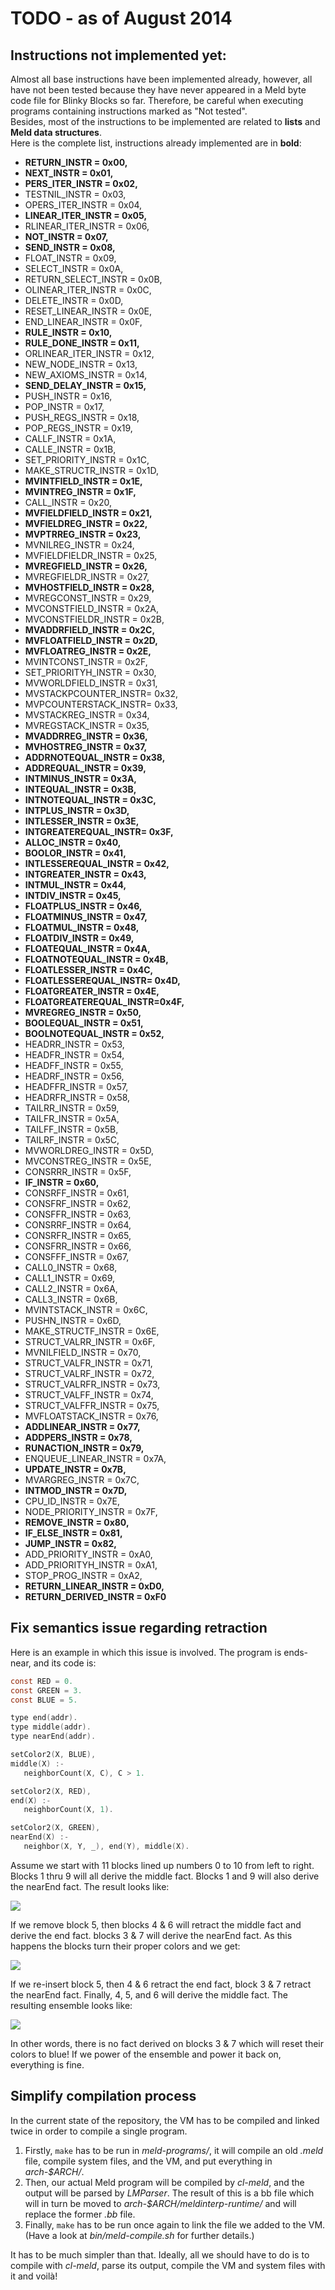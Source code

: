 TODO - as of August 2014
====

## Instructions not implemented yet:

Almost all base instructions have been implemented already, however, all have not been tested because they have never appeared in a Meld byte code file for Blinky Blocks so far. Therefore, be careful when executing programs containing instructions marked as "Not tested".  
Besides, most of the instructions to be implemented are related to **lists** and **Meld data structures**.   
Here is the complete list, instructions already implemented are in **bold**:

  - **RETURN_INSTR         =  0x00,**
  - **NEXT_INSTR =  0x01,**
  - **PERS_ITER_INSTR      =  0x02,**
  - TESTNIL_INSTR =  0x03,
  - OPERS_ITER_INSTR     =  0x04,
  - **LINEAR_ITER_INSTR    =  0x05,**
  - RLINEAR_ITER_INSTR   =  0x06,
  - **NOT_INSTR =  0x07,**
  - **SEND_INSTR =  0x08,**
  - FLOAT_INSTR          =  0x09,
  - SELECT_INSTR         =  0x0A,
  - RETURN_SELECT_INSTR  =  0x0B,
  - OLINEAR_ITER_INSTR   =  0x0C,
  - DELETE_INSTR         =  0x0D,
  - RESET_LINEAR_INSTR   =  0x0E,
  - END_LINEAR_INSTR     =  0x0F,
  - **RULE_INSTR           =  0x10,**
  - **RULE_DONE_INSTR      =  0x11,**
  - ORLINEAR_ITER_INSTR  =  0x12,
  - NEW_NODE_INSTR       =  0x13,
  - NEW_AXIOMS_INSTR     =  0x14,
  - **SEND_DELAY_INSTR     =  0x15,**
  - PUSH_INSTR           =  0x16,
  - POP_INSTR            =  0x17,
  - PUSH_REGS_INSTR      =  0x18,
  - POP_REGS_INSTR       =  0x19,
  - CALLF_INSTR          =  0x1A,
  - CALLE_INSTR          =  0x1B,
  - SET_PRIORITY_INSTR   =  0x1C,
  - MAKE_STRUCTR_INSTR   =  0x1D,
  - **MVINTFIELD_INSTR     =  0x1E,**
  - **MVINTREG_INSTR       =  0x1F,**
  - CALL_INSTR        =  0x20,
  - **MVFIELDFIELD_INSTR   =  0x21,**
  - **MVFIELDREG_INSTR     =  0x22,**
  - **MVPTRREG_INSTR       =  0x23,**
  - MVNILREG_INSTR       =  0x24,
  - MVFIELDFIELDR_INSTR  =  0x25,
  - **MVREGFIELD_INSTR     =  0x26,**
  - MVREGFIELDR_INSTR    =  0x27,
  - **MVHOSTFIELD_INSTR    =  0x28,**
  - MVREGCONST_INSTR     =  0x29,
  - MVCONSTFIELD_INSTR   =  0x2A,
  - MVCONSTFIELDR_INSTR  =  0x2B,
  - **MVADDRFIELD_INSTR    =  0x2C,**
  - **MVFLOATFIELD_INSTR   =  0x2D,**
  - **MVFLOATREG_INSTR     =  0x2E,**
  - MVINTCONST_INSTR     =  0x2F,
  - SET_PRIORITYH_INSTR  =  0x30,
  - MVWORLDFIELD_INSTR   =  0x31,
  - MVSTACKPCOUNTER_INSTR=  0x32,
  - MVPCOUNTERSTACK_INSTR=  0x33,
  - MVSTACKREG_INSTR     =  0x34,
  - MVREGSTACK_INSTR     =  0x35,
  - **MVADDRREG_INSTR      =  0x36,**
  - **MVHOSTREG_INSTR      =  0x37,**
  - **ADDRNOTEQUAL_INSTR   =  0x38,**
  - **ADDREQUAL_INSTR      =  0x39,**
  - **INTMINUS_INSTR       =  0x3A,**
  - **INTEQUAL_INSTR       =  0x3B,**
  - **INTNOTEQUAL_INSTR    =  0x3C,**
  - **INTPLUS_INSTR        =  0x3D,**
  - **INTLESSER_INSTR      =  0x3E,**
  - **INTGREATEREQUAL_INSTR=  0x3F,**
  - **ALLOC_INSTR        =  0x40,**
  - **BOOLOR_INSTR         =  0x41,**
  - **INTLESSEREQUAL_INSTR =  0x42,**
  - **INTGREATER_INSTR     =  0x43,**
  - **INTMUL_INSTR         =  0x44,**
  - **INTDIV_INSTR         =  0x45,**
  - **FLOATPLUS_INSTR      =  0x46,**
  - **FLOATMINUS_INSTR     =  0x47,**
  - **FLOATMUL_INSTR       =  0x48,**
  - **FLOATDIV_INSTR       =  0x49,**
  - **FLOATEQUAL_INSTR     =  0x4A,**
  - **FLOATNOTEQUAL_INSTR  =  0x4B,**
  - **FLOATLESSER_INSTR    =  0x4C,**
  - **FLOATLESSEREQUAL_INSTR= 0x4D,**
  - **FLOATGREATER_INSTR   =  0x4E,**
  - **FLOATGREATEREQUAL_INSTR=0x4F,**
  - **MVREGREG_INSTR       =  0x50,**
  - **BOOLEQUAL_INSTR      =  0x51,**
  - **BOOLNOTEQUAL_INSTR   =  0x52,**
  - HEADRR_INSTR         =  0x53,
  - HEADFR_INSTR         =  0x54,
  - HEADFF_INSTR         =  0x55,
  - HEADRF_INSTR         =  0x56,
  - HEADFFR_INSTR        =  0x57,
  - HEADRFR_INSTR        =  0x58,
  - TAILRR_INSTR         =  0x59,
  - TAILFR_INSTR         =  0x5A,
  - TAILFF_INSTR         =  0x5B,
  - TAILRF_INSTR         =  0x5C,
  - MVWORLDREG_INSTR     =  0x5D,
  - MVCONSTREG_INSTR     =  0x5E,
  - CONSRRR_INSTR        =  0x5F,
  - **IF_INSTR        =  0x60,**
  - CONSRFF_INSTR        =  0x61,
  - CONSFRF_INSTR        =  0x62,
  - CONSFFR_INSTR        =  0x63,
  - CONSRRF_INSTR        =  0x64,
  - CONSRFR_INSTR        =  0x65,
  - CONSFRR_INSTR        =  0x66,
  - CONSFFF_INSTR        =  0x67,
  - CALL0_INSTR          =  0x68,
  - CALL1_INSTR          =  0x69,
  - CALL2_INSTR          =  0x6A,
  - CALL3_INSTR          =  0x6B,
  - MVINTSTACK_INSTR     =  0x6C,
  - PUSHN_INSTR          =  0x6D,
  - MAKE_STRUCTF_INSTR   =  0x6E,
  - STRUCT_VALRR_INSTR   =  0x6F,
  - MVNILFIELD_INSTR =  0x70,
  - STRUCT_VALFR_INSTR   =  0x71,
  - STRUCT_VALRF_INSTR   =  0x72,
  - STRUCT_VALRFR_INSTR  =  0x73,
  - STRUCT_VALFF_INSTR   =  0x74,
  - STRUCT_VALFFR_INSTR  =  0x75,
  - MVFLOATSTACK_INSTR   =  0x76,
  - **ADDLINEAR_INSTR      =  0x77,**
  - **ADDPERS_INSTR        =  0x78,**
  - **RUNACTION_INSTR      =  0x79,**
  - ENQUEUE_LINEAR_INSTR =  0x7A,
  - **UPDATE_INSTR         =  0x7B,**
  - MVARGREG_INSTR       =  0x7C,
  - **INTMOD_INSTR         =  0x7D,**
  - CPU_ID_INSTR         =  0x7E,
  - NODE_PRIORITY_INSTR  =  0x7F,
  - **REMOVE_INSTR =  0x80,**
  - **IF_ELSE_INSTR        =  0x81,**
  - **JUMP_INSTR           =  0x82,**
  - ADD_PRIORITY_INSTR   =  0xA0,
  - ADD_PRIORITYH_INSTR  =  0xA1,
  - STOP_PROG_INSTR      =  0xA2,
  - **RETURN_LINEAR_INSTR  =  0xD0,**
  - **RETURN_DERIVED_INSTR =  0xF0**  

## Fix semantics issue regarding retraction

Here is an example in which this issue is involved.
The program is ends-near, and its code is:

```C
const RED = 0.
const GREEN = 3.
const BLUE = 5.

type end(addr).
type middle(addr).
type nearEnd(addr).

setColor2(X, BLUE),
middle(X) :-
   neighborCount(X, C), C > 1.

setColor2(X, RED),
end(X) :-
   neighborCount(X, 1).

setColor2(X, GREEN),
nearEnd(X) :-
   neighbor(X, Y, _), end(Y), middle(X).
```

Assume we start with 11 blocks lined up numbers 0 to 10 from left to
right.  Blocks 1 thru 9 will all derive the middle fact.  Blocks 1 and
9 will also derive the nearEnd fact.  The result looks like:

![](http://img4.hostingpics.net/pics/819739Screenshot20140730144456.png)

If we remove block 5, then blocks 4 & 6 will retract the middle fact
and derive the end fact.  blocks 3 & 7 will derive the nearEnd fact.
As this happens the blocks turn their proper colors and we get:

![](http://img4.hostingpics.net/pics/944394Screenshot20140730144958.png)

If we re-insert block 5, then 4 & 6 retract the end fact, block 3 & 7
retract the nearEnd fact.  Finally, 4, 5, and 6 will derive the middle
fact.  The resulting ensemble looks like:

![](http://img4.hostingpics.net/pics/729608Screenshot20140730145042.png)

In other words, there is no fact derived on blocks 3 & 7 which will
reset their colors to blue!  If we power of the ensemble and power it
back on, everything is fine.

## Simplify compilation process
In the current state of the repository, the VM has to be compiled and linked twice in order to compile a single program.  
1. Firstly, `make` has to be run in *meld-programs/*, it will compile an old *.meld* file, compile system files, and the VM, and put everything in *arch-$ARCH/*.  
2. Then, our actual Meld program will be compiled by *cl-meld*, and the output will be parsed by *LMParser*. The result of this is a bb file which will in turn be moved to *arch-$ARCH/meldinterp-runtime/* and will replace the former *.bb* file.  
3. Finally, `make` has to be run once again to link the file we added to the VM.  
(Have a look at *bin/meld-compile.sh* for further details.)
  
It has to be much simpler than that. Ideally, all we should have to do is to compile with *cl-meld*, parse its output, compile the VM and system files with it and voilà!
